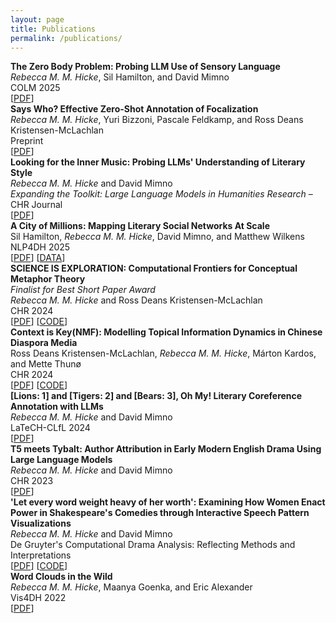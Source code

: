 ```yaml
---
layout: page
title: Publications
permalink: /publications/
---
```

<link rel="stylesheet" href="/assets/css/main.css">
<div style="font-weight: bold;">The Zero Body Problem: Probing LLM Use of Sensory Language</div>
<div><em class='author-highlight'>Rebecca M. M. Hicke</em>, Sil Hamilton, and David Mimno</div>
<div>COLM 2025</div>
<div>[<a href="https://arxiv.org/pdf/2504.06393">PDF</a>]</div>
<div class="small-spacer"></div>
<div style="font-weight: bold;">Says Who? Effective Zero-Shot Annotation of Focalization</div>
<div><em class='author-highlight'>Rebecca M. M. Hicke</em>, Yuri Bizzoni, Pascale Feldkamp, and Ross Deans Kristensen-McLachlan</div>
<div>Preprint</div>
<div>[<a href="https://arxiv.org/pdf/2409.11390">PDF</a>]</div>
<div class="small-spacer"></div>
<div style="font-weight: bold;"><emph>Looking for the Inner Music</emph>: Probing LLMs' Understanding of Literary Style</div>
<div><em class='author-highlight'>Rebecca M. M. Hicke</em> and David Mimno</div>
<div><em>Expanding the Toolkit: Large Language Models in Humanities Research</em> – CHR Journal</div>
<div>[<a href="https://arxiv.org/pdf/2502.03647">PDF</a>]</div>
<div class="small-spacer"></div>
<div style="font-weight: bold;">A City of Millions: Mapping Literary Social Networks At Scale</div>
<div>Sil Hamilton, <em class='author-highlight'>Rebecca M. M. Hicke</em>, David Mimno, and Matthew Wilkens</div>
<div>NLP4DH 2025</div>
<div>[<a href="https://arxiv.org/pdf/2502.19590">PDF</a>] [<a href="https://github.com/srhm-ca/pgn">DATA</a>]</div>
<div class="small-spacer"></div>
<div style="font-weight: bold;">SCIENCE IS EXPLORATION: Computational Frontiers for Conceptual Metaphor Theory</div>
<div><em>Finalist for Best Short Paper Award</em></div>
<div><em class='author-highlight'>Rebecca M. M. Hicke</em> and Ross Deans Kristensen-McLachlan</div>
<div>CHR 2024</div>
<div>[<a href="https://ceur-ws.org/Vol-3834/paper60.pdf">PDF</a>] [<a href="https://github.com/rmatouschekh/science-is-exploration">CODE</a>]</div>
<div class="small-spacer"></div>
<div style="font-weight: bold;">Context is Key(NMF): Modelling Topical Information Dynamics in Chinese Diaspora Media</div>
<div>Ross Deans Kristensen-McLachlan, <em class='author-highlight'>Rebecca M. M. Hicke</em>, Márton Kardos, and Mette Thunø</div>
<div>CHR 2024</div>
<div>[<a href="https://ceur-ws.org/Vol-3834/paper49.pdf">PDF</a>] [<a href="https://github.com/x-tabdeveloping/turftopic">CODE</a>]</div>
<div class="small-spacer"></div>
<div style="font-weight: bold;">[Lions: 1] and [Tigers: 2] and [Bears: 3], Oh My! Literary Coreference Annotation with LLMs</div>
<div><em class='author-highlight'>Rebecca M. M. Hicke</em> and David Mimno</div>
<div>LaTeCH-CLfL 2024</div>
<div>[<a href="https://arxiv.org/pdf/2401.17922.pdf">PDF</a>]</div>
<div class="small-spacer"></div>
<div style="font-weight: bold;">T5 meets Tybalt: Author Attribution in Early Modern English Drama Using Large Language Models</div>
<div><em class='author-highlight'>Rebecca M. M. Hicke</em> and David Mimno</div>
<div>CHR 2023</div>
<div>[<a href="https://ceur-ws.org/Vol-3558/paper2757.pdf">PDF</a>]</div>
<div class="small-spacer"></div>
<div style="font-weight: bold;">'Let every word weight heavy of her worth': Examining How Women Enact Power in Shakespeare's Comedies through Interactive Speech Pattern Visualizations</div>
<div><em class='author-highlight'>Rebecca M. M. Hicke</em> and David Mimno</div>
<div>De Gruyter's Computational Drama Analysis: Reflecting Methods and Interpretations</div>
<div>[<a href="https://www.degruyter.com/document/doi/10.1515/9783111071824/html">PDF</a>] [<a href="https://github.com/rmatouschekh/shakespeare_comedy_annotations">CODE</a>]</div>
<div class="small-spacer"></div>
<div style="font-weight: bold;">Word Clouds in the Wild</div>
<div><em class='author-highlight'>Rebecca M. M. Hicke</em>, Maanya Goenka, and Eric Alexander</div>
<div>Vis4DH 2022</div>
<div>[<a href="https://arxiv.org/pdf/2210.08059.pdf">PDF</a>]</div>